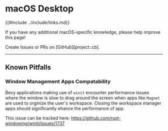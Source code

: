# macOS Desktop

{{#include ../include/links.md}}

If you have any additional macOS-specific knowledge,
please help improve this page!

Create Issues or PRs on [GitHub][project::cb].

---

## Known Pitfalls

### Window Management Apps Compatability

Bevy applications making use of `winit` encounter performance issues where the window is slow to drag around the screen when apps like `Magnet` are used to orginize the user's workspace. Closing the workspace manager apps should significantly ehance the performance of app.

This issue can be tracked here: https://github.com/rust-windowing/winit/issues/1737
